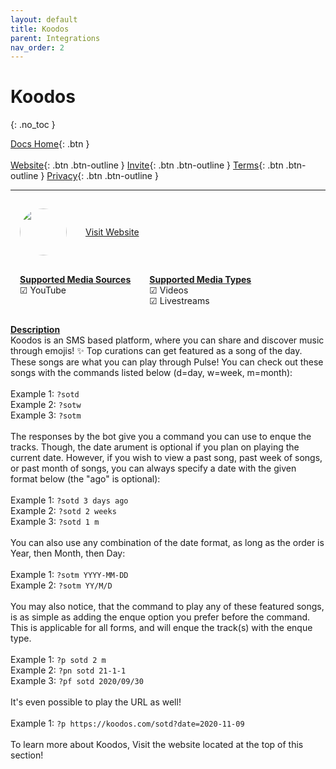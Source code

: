 ```yaml
---
layout: default
title: Koodos
parent: Integrations
nav_order: 2
---
```


# Koodos
{: .no_toc }

<span class="fs-5">[Docs Home](https://docs.pulseproject.io){: .btn }</span><br><br>
<span class="fs-4">[Website](https://pulseproject.io){: .btn .btn-outline }</span>
<span class="fs-4">[Invite](https://pulseproject.io/invite){: .btn .btn-outline }</span>
<span class="fs-4">[Terms](https://pulseproject.io/terms){: .btn .btn-outline }</span>
<span class="fs-4">[Privacy](https://pulseproject.io/privacy){: .btn .btn-outline }</span>

---

<div style="display: inline-flex;align-items: center;justify-content: center;">
  <div style="margin: 15px;">
    <img class="sourceimage" src="https://storage.googleapis.com/koodos-web/kody_logo.png" alt="" style="width:75px;height:75px;border: none;border-radius: 75px;margin: auto;">
  </div>
  <div style="margin: 15px;">
    <a target="_blank" href="https://koodos.com">Visit Website</a>
  </div>
</div>
<br>
<div style="display: inline-flex;">
  <div style="margin: 15px;">
    <u><b>Supported Media Sources</b></u>
    <br>☑ YouTube
  </div>
  <div style="margin: 15px;">
    <u><b>Supported Media Types</b></u>
    <br>☑ Videos
    <br>☑ Livestreams
  </div>
</div>

<u><b>Description</b></u>
<br>Koodos is an SMS based platform, where you can share and discover music through emojis! ✨ Top curations can get featured as a song of the day. These songs are what you can play through Pulse! You can check out these songs with the commands listed below (d=day, w=week, m=month):
<br>
<br>Example 1: `?sotd`
<br>Example 2: `?sotw`
<br>Example 3: `?sotm`
<br>
<br>
The responses by the bot give you a command you can use to enque the tracks. Though, the date arument is optional if you plan on playing the current date. However, if you wish to view a past song, past week of songs, or past month of songs, you can always specify a date with the given format below (the "ago" is optional):
<br>
<br>Example 1: `?sotd 3 days ago`
<br>Example 2: `?sotd 2 weeks`
<br>Example 3: `?sotd 1 m`
<br>
<br>
You can also use any combination of the date format, as long as the order is Year, then Month, then Day:
<br>
<br>Example 1: `?sotm YYYY-MM-DD`
<br>Example 2: `?sotm YY/M/D`
<br>
<br>
You may also notice, that the command to play any of these featured songs, is as simple as adding the enque option you prefer before the command. This is applicable for all forms, and will enque the track(s) with the enque type.
<br>
<br>Example 1: `?p sotd 2 m`
<br>Example 2: `?pn sotd 21-1-1`
<br>Example 3: `?pf sotd 2020/09/30`
<br>
<br>
It's even possible to play the URL as well!
<br>
<br>Example 1: `?p https://koodos.com/sotd?date=2020-11-09`
<br>
<br>
To learn more about Koodos, Visit the website located at the top of this section!
